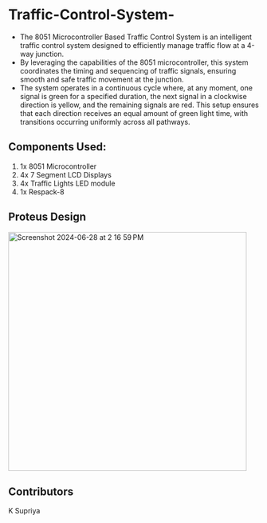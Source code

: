 # Traffic-Control-System-
- The 8051 Microcontroller Based Traffic Control System is an intelligent traffic control system designed to efficiently manage traffic flow at a 4-way junction. 
- By leveraging the capabilities of the 8051 microcontroller, this system coordinates the timing and sequencing of traffic signals, ensuring smooth and safe traffic movement at the junction.
- The system operates in a continuous cycle where, at any moment, one signal is green for a specified duration, the next signal in a clockwise direction is yellow, and the remaining signals are red. This setup ensures that each direction receives an equal amount of green light time, with transitions occurring uniformly across all pathways.

## Components Used:
1. 1x 8051 Microcontroller
2. 4x 7 Segment LCD Displays
3. 4x Traffic Lights LED module
4. 1x Respack-8

## Proteus Design
<img width="478" alt="Screenshot 2024-06-28 at 2 16 59 PM" src="https://github.com/supriyakommini/Traffic-Control-System-/assets/160637240/54dd1a5b-e4a1-4265-b63d-ff3bf3950284">

## Contributors
K Supriya
